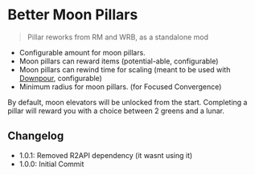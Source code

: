 # Better Moon Pillars
> Pillar reworks from RM and WRB, as a standalone mod

* Configurable amount for moon pillars.
* Moon pillars can reward items (potential-able, configurable)
* Moon pillars can rewind time for scaling (meant to be used with [Downpour](https://thunderstore.io/package/prodzpod/Downpour/), configurable)
* Minimum radius for moon pillars. (for Focused Convergence)

By default, moon elevators will be unlocked from the start. Completing a pillar will reward you with a choice between 2 greens and a lunar.

## Changelog
- 1.0.1: Removed R2API dependency (it wasnt using it)
- 1.0.0: Initial Commit